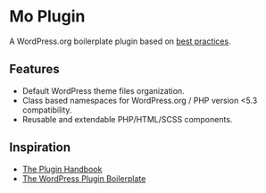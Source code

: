 # Mo Plugin 

A WordPress.org boilerplate plugin based on [best practices](https://developer.wordpress.org/plugins/the-basics/best-practices/).

## Features

* Default WordPress theme files organization.
* Class based namespaces for WordPress.org / PHP version <5.3 compatibility.
* Reusable and extendable PHP/HTML/SCSS components.

## Inspiration

* [The Plugin Handbook](https://developer.wordpress.org/plugins/)
* [The WordPress Plugin Boilerplate](http://wppb.io/)

